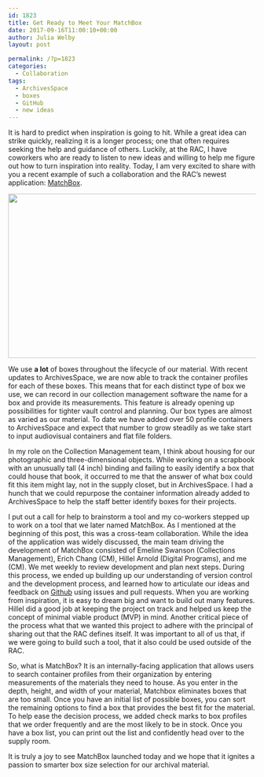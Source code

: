 ```yaml
---
id: 1823
title: Get Ready to Meet Your MatchBox
date: 2017-09-16T11:00:10+00:00
author: Julia Welby
layout: post

permalink: /?p=1823
categories:
  - Collaboration
tags:
  - ArchivesSpace
  - boxes
  - GitHub
  - new ideas
---
```

It is hard to predict when inspiration is going to hit. While a great idea can strike quickly, realizing it is a longer process; one that often requires seeking the help and guidance of others. Luckily, at the RAC, I have coworkers who are ready to listen to new ideas and willing to help me figure out how to turn inspiration into reality. Today, I am very excited to share with you a recent example of such a collaboration and the RAC’s newest application: [MatchBox](http://matchbox.rockarch.org).

[<img class="aligncenter wp-image-1826 size-large" src="http://blog.rockarch.org/wp-content/uploads/2017/09/MatchBox-1024x586.png" alt="" width="584" height="334" srcset="http://blog.rockarch.org/wp-content/uploads/2017/09/MatchBox-1024x586.png 1024w, http://blog.rockarch.org/wp-content/uploads/2017/09/MatchBox-300x172.png 300w, http://blog.rockarch.org/wp-content/uploads/2017/09/MatchBox-768x439.png 768w, http://blog.rockarch.org/wp-content/uploads/2017/09/MatchBox-500x286.png 500w, http://blog.rockarch.org/wp-content/uploads/2017/09/MatchBox.png 1294w" sizes="(max-width: 584px) 100vw, 584px" />](http://blog.rockarch.org/wp-content/uploads/2017/09/MatchBox.png)

<!--more-->

We use **a lot** of boxes throughout the lifecycle of our material. With recent updates to ArchivesSpace, we are now able to track the container profiles for each of these boxes. This means that for each distinct type of box we use, we can record in our collection management software the name for a box and provide its measurements. This feature is already opening up possibilities for tighter vault control and planning. Our box types are almost as varied as our material. To date we have added over 50 profile containers to ArchivesSpace and expect that number to grow steadily as we take start to input audiovisual containers and flat file folders.

In my role on the Collection Management team, I think about housing for our photographic and three-dimensional objects. While working on a scrapbook with an unusually tall (4 inch) binding and failing to easily identify a box that could house that book, it occurred to me that the answer of what box could fit this item might lay, not in the supply closet, but in ArchivesSpace. I had a hunch that we could repurpose the container information already added to ArchivesSpace to help the staff better identify boxes for their projects.

I put out a call for help to brainstorm a tool and my co-workers stepped up to work on a tool that we later named MatchBox. As I mentioned at the beginning of this post, this was a cross-team collaboration. While the idea of the application was widely discussed, the main team driving the development of MatchBox consisted of Emeline Swanson (Collections Management), Erich Chang (CM), Hillel Arnold (Digital Programs), and me (CM). We met weekly to review development and plan next steps. During this process, we ended up building up our understanding of version control and the development process, and learned how to articulate our ideas and feedback on [Github](https://github.com/RockefellerArchiveCenter/MatchBox) using issues and pull requests. When you are working from inspiration, it is easy to dream big and want to build out many features. Hillel did a good job at keeping the project on track and helped us keep the concept of minimal viable product (MVP) in mind. Another critical piece of the process what that we wanted this project to adhere with the principal of sharing out that the RAC defines itself. It was important to all of us that, if we were going to build such a tool, that it also could be used outside of the RAC.

So, what is MatchBox? It is an internally-facing application that allows users to search container profiles from their organization by entering measurements of the materials they need to house. As you enter in the depth, height, and width of your material, Matchbox eliminates boxes that are too small. Once you have an initial list of possible boxes, you can sort the remaining options to find a box that provides the best fit for the material. To help ease the decision process, we added check marks to box profiles that we order frequently and are the most likely to be in stock. Once you have a box list, you can print out the list and confidently head over to the supply room.

It is truly a joy to see MatchBox launched today and we hope that it ignites a passion to smarter box size selection for our archival material.
